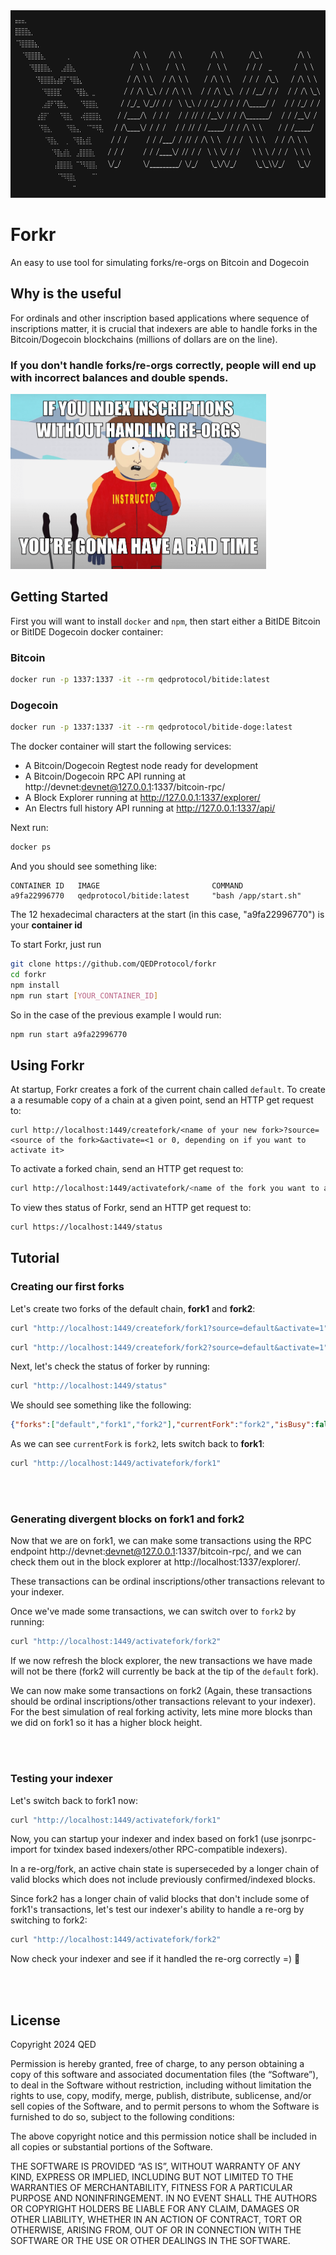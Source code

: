 <img src= "./static/forkr-logo.png" height="300" alt="Forkr"/>


# Forkr
An easy to use tool for simulating forks/re-orgs on Bitcoin and Dogecoin


## Why is the useful
For ordinals and other inscription based applications where sequence of inscriptions matter, it is crucial that indexers are able to handle forks in the Bitcoin/Dogecoin blockchains (millions of dollars are on the line).

### If you don't handle forks/re-orgs correctly, people will end up with incorrect balances and double spends.

<img src= "./static/bad-time.png" height="280" alt="if you don't handle forks/re-orgs correctly, your gonna have a bad time" />


## Getting Started
First you will want to install `docker` and `npm`, then start either a BitIDE Bitcoin or BitIDE Dogecoin docker container:

### Bitcoin
```bash
docker run -p 1337:1337 -it --rm qedprotocol/bitide:latest
```

### Dogecoin
```bash
docker run -p 1337:1337 -it --rm qedprotocol/bitide-doge:latest
```

The docker container will start the following services:
- A Bitcoin/Dogecoin Regtest node ready for development
- A Bitcoin/Dogecoin RPC API running at http://devnet:devnet@127.0.0.1:1337/bitcoin-rpc/
- A Block Explorer running at http://127.0.0.1:1337/explorer/
- An Electrs full history API running at http://127.0.0.1:1337/api/

Next run:
```bash
docker ps
```

And you should see something like:
```
CONTAINER ID   IMAGE                         COMMAND                  
a9fa22996770   qedprotocol/bitide:latest     "bash /app/start.sh"
```
The 12 hexadecimal characters at the start (in this case, "a9fa22996770") is your **container id**


To start Forkr, just run
```bash
git clone https://github.com/QEDProtocol/forkr
cd forkr
npm install
npm run start [YOUR_CONTAINER_ID]
```

So in the case of the previous example I would run:
```bash
npm run start a9fa22996770
```


## Using Forkr

At startup, Forkr creates a fork of the current chain called `default`.
To create a a resumable copy of a chain at a given point, send an HTTP get request to:
```text
curl http://localhost:1449/createfork/<name of your new fork>?source=<source of the fork>&activate=<1 or 0, depending on if you want to activate it>
````

To activate a forked chain, send an HTTP get request to:
```bash
curl http://localhost:1449/activatefork/<name of the fork you want to activate>
```

To view thes status of Forkr, send an HTTP get request to:
```bash
curl https://localhost:1449/status
```

## Tutorial

### Creating our first forks
Let's create two forks of the default chain, **fork1** and **fork2**:
```bash
curl "http://localhost:1449/createfork/fork1?source=default&activate=1"
```
```bash
curl "http://localhost:1449/createfork/fork2?source=default&activate=1"
```

Next, let's check the status of forker by running:
```bash
curl "http://localhost:1449/status"
```
We should see something like the following:
```json
{"forks":["default","fork1","fork2"],"currentFork":"fork2","isBusy":false,"rpcIsDisabled":false,"rpcIsRunning":true}
```
As we can see ```currentFork``` is ```fork2```, lets switch back to **fork1**:
```bash
curl "http://localhost:1449/activatefork/fork1"
```

<br />
<br />

### Generating divergent blocks on fork1 and fork2
Now that we are on fork1, we can make some transactions using the RPC endpoint http://devnet:devnet@127.0.0.1:1337/bitcoin-rpc/, and we can check them out in the block explorer at http://localhost:1337/explorer/.

These transactions can be ordinal inscriptions/other transactions relevant to your indexer.


Once we've made some transactions, we can switch over to `fork2` by running:
```bash
curl "http://localhost:1449/activatefork/fork2"
```

If we now refresh the block explorer, the new transactions we have made will not be there (fork2 will currently be back at the tip of the `default` fork).

We can now make some transactions on fork2 (Again, these transactions should be ordinal inscriptions/other transactions relevant to your indexer). 
For the best simulation of real forking activity, lets mine more blocks than we did on fork1 so it has a higher block height.


<br />
<br />


### Testing your indexer
Let's switch back to fork1 now:
```bash
curl "http://localhost:1449/activatefork/fork1"
```

Now, you can startup your indexer and index based on fork1 (use jsonrpc-import for txindex based indexers/other RPC-compatible indexers).


In a re-org/fork, an active chain state is superseceded by a longer chain of valid blocks which does not include previously confirmed/indexed blocks.

Since fork2 has a longer chain of valid blocks that don't include some of fork1's transactions, let's test our indexer's ability to handle a re-org by switching to fork2:
```bash
curl "http://localhost:1449/activatefork/fork2"
```

Now check your indexer and see if it handled the re-org correctly =) 🎉



<br />
<br />

## License
Copyright 2024 QED

Permission is hereby granted, free of charge, to any person obtaining a copy of this software and associated documentation files (the “Software”), to deal in the Software without restriction, including without limitation the rights to use, copy, modify, merge, publish, distribute, sublicense, and/or sell copies of the Software, and to permit persons to whom the Software is furnished to do so, subject to the following conditions:

The above copyright notice and this permission notice shall be included in all copies or substantial portions of the Software.

THE SOFTWARE IS PROVIDED “AS IS”, WITHOUT WARRANTY OF ANY KIND, EXPRESS OR IMPLIED, INCLUDING BUT NOT LIMITED TO THE WARRANTIES OF MERCHANTABILITY, FITNESS FOR A PARTICULAR PURPOSE AND NONINFRINGEMENT. IN NO EVENT SHALL THE AUTHORS OR COPYRIGHT HOLDERS BE LIABLE FOR ANY CLAIM, DAMAGES OR OTHER LIABILITY, WHETHER IN AN ACTION OF CONTRACT, TORT OR OTHERWISE, ARISING FROM, OUT OF OR IN CONNECTION WITH THE SOFTWARE OR THE USE OR OTHER DEALINGS IN THE SOFTWARE.